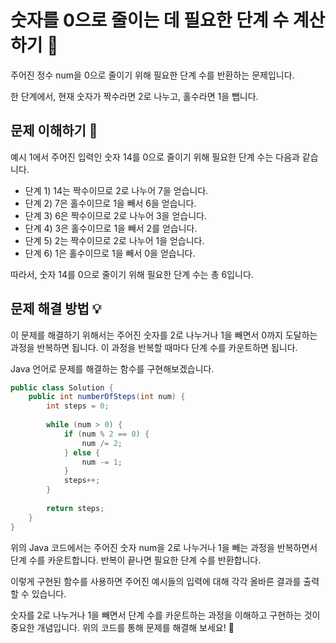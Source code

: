 # 숫자를 0으로 줄이는 데 필요한 단계 수 계산하기 🚀

주어진 정수 num을 0으로 줄이기 위해 필요한 단계 수를 반환하는 문제입니다.

한 단계에서, 현재 숫자가 짝수라면 2로 나누고, 홀수라면 1을 뺍니다.

## 문제 이해하기 📝

예시 1에서 주어진 입력인 숫자 14를 0으로 줄이기 위해 필요한 단계 수는 다음과 같습니다.

- 단계 1) 14는 짝수이므로 2로 나누어 7을 얻습니다.
- 단계 2) 7은 홀수이므로 1을 빼서 6을 얻습니다.
- 단계 3) 6은 짝수이므로 2로 나누어 3을 얻습니다.
- 단계 4) 3은 홀수이므로 1을 빼서 2를 얻습니다.
- 단계 5) 2는 짝수이므로 2로 나누어 1을 얻습니다.
- 단계 6) 1은 홀수이므로 1을 빼서 0을 얻습니다.

따라서, 숫자 14를 0으로 줄이기 위해 필요한 단계 수는 총 6입니다.

## 문제 해결 방법 💡

이 문제를 해결하기 위해서는 주어진 숫자를 2로 나누거나 1을 빼면서 0까지 도달하는 과정을 반복하면 됩니다. 이 과정을 반복할 때마다 단계 수를 카운트하면 됩니다.

Java 언어로 문제를 해결하는 함수를 구현해보겠습니다.

```java
public class Solution {
    public int numberOfSteps(int num) {
        int steps = 0;
        
        while (num > 0) {
            if (num % 2 == 0) {
                num /= 2;
            } else {
                num -= 1;
            }
            steps++;
        }
        
        return steps;
    }
}
```

위의 Java 코드에서는 주어진 숫자 num을 2로 나누거나 1을 빼는 과정을 반복하면서 단계 수를 카운트합니다. 반복이 끝나면 필요한 단계 수를 반환합니다.

이렇게 구현된 함수를 사용하면 주어진 예시들의 입력에 대해 각각 올바른 결과를 출력할 수 있습니다.

숫자를 2로 나누거나 1을 빼면서 단계 수를 카운트하는 과정을 이해하고 구현하는 것이 중요한 개념입니다. 위의 코드를 통해 문제를 해결해 보세요! 🎉
